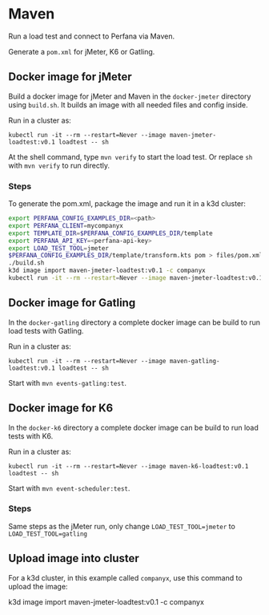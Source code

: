 # Maven

Run a load test and connect to Perfana via Maven.

Generate a `pom.xml` for jMeter, K6 or Gatling.

## Docker image for jMeter

Build a docker image for jMeter and Maven in the `docker-jmeter` directory using `build.sh`.
It builds an image with all needed files and config inside.

Run in a cluster as:

    kubectl run -it --rm --restart=Never --image maven-jmeter-loadtest:v0.1 loadtest -- sh
    
At the shell command, type `mvn verify` to start the load test.
Or replace `sh` with `mvn verify` to run directly.

### Steps

To generate the pom.xml, package the image and run it in a k3d cluster:

```sh
export PERFANA_CONFIG_EXAMPLES_DIR=<path>
export PERFANA_CLIENT=mycompanyx
export TEMPLATE_DIR=$PERFANA_CONFIG_EXAMPLES_DIR/template
export PERFANA_API_KEY=<perfana-api-key>
export LOAD_TEST_TOOL=jmeter
$PERFANA_CONFIG_EXAMPLES_DIR/template/transform.kts pom > files/pom.xml
./build.sh
k3d image import maven-jmeter-loadtest:v0.1 -c companyx
kubectl run -it --rm --restart=Never --image maven-jmeter-loadtest:v0.1 loadtest -- mvn verify
```

## Docker image for Gatling

In the `docker-gatling` directory a complete docker image can be build to run load tests with
Gatling.

Run in a cluster as:

    kubectl run -it --rm --restart=Never --image maven-gatling-loadtest:v0.1 loadtest -- sh

Start with `mvn events-gatling:test`.

## Docker image for K6

In the `docker-k6` directory a complete docker image can be build to run load tests with
K6.

Run in a cluster as:

    kubectl run -it --rm --restart=Never --image maven-k6-loadtest:v0.1 loadtest -- sh

Start with `mvn event-scheduler:test`.

### Steps

Same steps as the jMeter run, only change `LOAD_TEST_TOOL=jmeter` to `LOAD_TEST_TOOL=gatling`

## Upload image into cluster

For a k3d cluster, in this example called `companyx`, use this command to upload the image:

   k3d image import maven-jmeter-loadtest:v0.1 -c companyx
